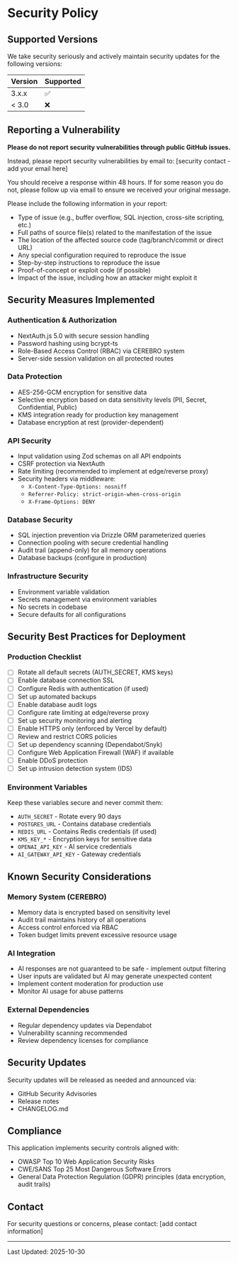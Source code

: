 # Security Policy

## Supported Versions

We take security seriously and actively maintain security updates for the following versions:

| Version | Supported          |
| ------- | ------------------ |
| 3.x.x   | :white_check_mark: |
| < 3.0   | :x:                |

## Reporting a Vulnerability

**Please do not report security vulnerabilities through public GitHub issues.**

Instead, please report security vulnerabilities by email to: [security contact - add your email here]

You should receive a response within 48 hours. If for some reason you do not, please follow up via email to ensure we received your original message.

Please include the following information in your report:

- Type of issue (e.g., buffer overflow, SQL injection, cross-site scripting, etc.)
- Full paths of source file(s) related to the manifestation of the issue
- The location of the affected source code (tag/branch/commit or direct URL)
- Any special configuration required to reproduce the issue
- Step-by-step instructions to reproduce the issue
- Proof-of-concept or exploit code (if possible)
- Impact of the issue, including how an attacker might exploit it

## Security Measures Implemented

### Authentication & Authorization
- NextAuth.js 5.0 with secure session handling
- Password hashing using bcrypt-ts
- Role-Based Access Control (RBAC) via CEREBRO system
- Server-side session validation on all protected routes

### Data Protection
- AES-256-GCM encryption for sensitive data
- Selective encryption based on data sensitivity levels (PII, Secret, Confidential, Public)
- KMS integration ready for production key management
- Database encryption at rest (provider-dependent)

### API Security
- Input validation using Zod schemas on all API endpoints
- CSRF protection via NextAuth
- Rate limiting (recommended to implement at edge/reverse proxy)
- Security headers via middleware:
  - `X-Content-Type-Options: nosniff`
  - `Referrer-Policy: strict-origin-when-cross-origin`
  - `X-Frame-Options: DENY`

### Database Security
- SQL injection prevention via Drizzle ORM parameterized queries
- Connection pooling with secure credential handling
- Audit trail (append-only) for all memory operations
- Database backups (configure in production)

### Infrastructure Security
- Environment variable validation
- Secrets management via environment variables
- No secrets in codebase
- Secure defaults for all configurations

## Security Best Practices for Deployment

### Production Checklist
- [ ] Rotate all default secrets (AUTH_SECRET, KMS keys)
- [ ] Enable database connection SSL
- [ ] Configure Redis with authentication (if used)
- [ ] Set up automated backups
- [ ] Enable database audit logs
- [ ] Configure rate limiting at edge/reverse proxy
- [ ] Set up security monitoring and alerting
- [ ] Enable HTTPS only (enforced by Vercel by default)
- [ ] Review and restrict CORS policies
- [ ] Set up dependency scanning (Dependabot/Snyk)
- [ ] Configure Web Application Firewall (WAF) if available
- [ ] Enable DDoS protection
- [ ] Set up intrusion detection system (IDS)

### Environment Variables
Keep these variables secure and never commit them:
- `AUTH_SECRET` - Rotate every 90 days
- `POSTGRES_URL` - Contains database credentials
- `REDIS_URL` - Contains Redis credentials (if used)
- `KMS_KEY_*` - Encryption keys for sensitive data
- `OPENAI_API_KEY` - AI service credentials
- `AI_GATEWAY_API_KEY` - Gateway credentials

## Known Security Considerations

### Memory System (CEREBRO)
- Memory data is encrypted based on sensitivity level
- Audit trail maintains history of all operations
- Access control enforced via RBAC
- Token budget limits prevent excessive resource usage

### AI Integration
- AI responses are not guaranteed to be safe - implement output filtering
- User inputs are validated but AI may generate unexpected content
- Implement content moderation for production use
- Monitor AI usage for abuse patterns

### External Dependencies
- Regular dependency updates via Dependabot
- Vulnerability scanning recommended
- Review dependency licenses for compliance

## Security Updates

Security updates will be released as needed and announced via:
- GitHub Security Advisories
- Release notes
- CHANGELOG.md

## Compliance

This application implements security controls aligned with:
- OWASP Top 10 Web Application Security Risks
- CWE/SANS Top 25 Most Dangerous Software Errors
- General Data Protection Regulation (GDPR) principles (data encryption, audit trails)

## Contact

For security questions or concerns, please contact: [add contact information]

---

Last Updated: 2025-10-30
